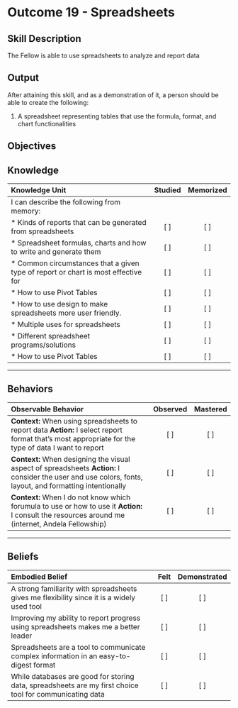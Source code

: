 # Outcome 19 - Spreadsheets

**Skill Description**
----------
The Fellow is able to use spreadsheets to analyze and report data

**Output**
----------
After attaining this skill, and as a demonstration of it, a person should be able to create the following:

1. A spreadsheet representing tables that use the formula, format, and chart functionalities


**Objectives**
----------
## **Knowledge**


| Knowledge Unit   |      Studied      | Memorized |
|:-------------|:------------------:|:--------:|
| I can describe the following from memory: | | |
| * Kinds of reports that can be generated from spreadsheets | [ ] | [ ]  |
| * Spreadsheet formulas, charts and how to write and generate them | [ ] | [ ]  |
| * Common circumstances that a given type of report or chart is most effective for | [ ] | [ ]  |
| * How to use Pivot Tables | [ ] | [ ]  |
| * How to use design to make spreadsheets more user friendly. | [ ] | [ ]  |
| * Multiple uses for spreadsheets | [ ] | [ ]  |
| * Different spreadsheet programs/solutions | [ ] | [ ]  |
| * How to use Pivot Tables | [ ] | [ ]  |


----------


## **Behaviors**

| Observable Behavior   |      Observed      | Mastered |
|:-------------|:------------------:|:--------:|
| **Context:** When using spreadsheets to report data **Action:** I select report format that’s most appropriate for the type of data I want to report | [ ] | [ ]  |
| **Context:** When designing the visual aspect of spreadsheets **Action:** I consider the user and use colors, fonts, layout, and formatting intentionally | [ ] | [ ]  |
| **Context:** When I do not know which forumula to use or how to use it **Action:** I consult the resources around me (internet, Andela Fellowship) | [ ] | [ ]  |

----------


## **Beliefs**


| Embodied Belief   |      Felt      | Demonstrated |
|:-------------|:------------------:|:--------:|
| A strong familiarity with spreadsheets gives me flexibility since it is a widely used tool | [ ] | [ ]  |
| Improving my ability to report progress using spreadsheets makes me a better leader | [ ] | [ ]  |
| Spreadsheets are a tool to communicate complex information in an easy-to-digest format | [ ] | [ ]  |
| While databases are good for storing data, spreadsheets are my first choice tool for communicating data | [ ] | [ ]  |
